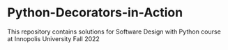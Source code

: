 # Python-Decorators-in-Action
This repository contains solutions for Software Design with Python course at Innopolis University Fall 2022
